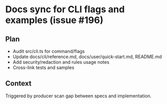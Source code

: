 # Docs sync for CLI flags and examples (issue #196)

## Plan
- Audit src/cli.ts for command/flags
- Update docs/cli/reference.md, docs/user/quick-start.md, README.md
- Add security/redaction and rules usage notes
- Cross-link tests and samples

## Context
Triggered by producer scan gap between specs and implementation.

